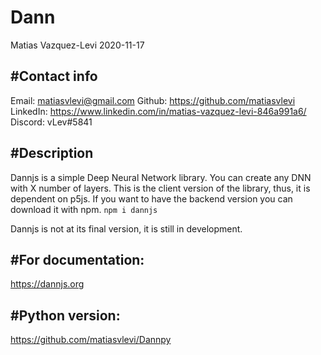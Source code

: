 # Dann 
Matias Vazquez-Levi 2020-11-17

#Contact info
------------
Email: matiasvlevi@gmail.com
Github: https://github.com/matiasvlevi
LinkedIn: https://www.linkedin.com/in/matias-vazquez-levi-846a991a6/
Discord: vLev#5841

#Description
------------
Dannjs is a simple Deep Neural Network library. You can create any DNN with X number of layers.
This is the client version of the library, thus, it is dependent on p5js. If you want to have the backend version you can download it with npm. 
`npm i dannjs`

Dannjs is not at its final version, it is still in development.

#For documentation:
-------------------
https://dannjs.org

#Python version:
------------------
https://github.com/matiasvlevi/Dannpy
